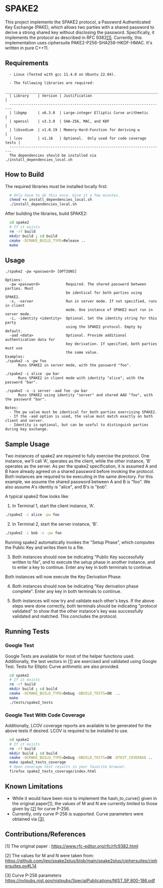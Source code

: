 # SPAKE2

This project implements the SPAKE2 protocol, a Password Authenticated Key Exchange (PAKE), which allows two parties with a shared password to derive a strong shared key without disclosing the password. Specifically, it implements the protocol as described in RFC 9382[[1]](#1). Currently, this implementation uses ciphersuite PAKE2-P256-SHA256-HKDF-HMAC. It's written in pure C++11. 

## Requirements
```
  - Linux (Tested with gcc 11.4.0 on Ubuntu 22.04).

  - The following libraries are required:
  _______________________________________________________________________
  | Library    | Version | Justification                                |
  -----------------------------------------------------------------------
  | libgmp     | v6.3.0  | Large-integer Elliptic Curve arithmetic      |
  | openssl    | v3.3.0  | SHA-256, MAC, and KDF                        |
  | libsodium  | v1.0.19 | Memory-Hard-Function for deriving w          |
  | lcov       | v1.16   | Optional.  Only used for code coverage tests |
  -----------------------------------------------------------------------
  The dependencies should be installed via ./install_dependencies_local.sh
```
## How to Build

The required libraries must be installed locally first:
```bash
  # Only have to do this once. Give it a few minutes.
  chmod +x install_dependencies_local.sh
  ./install_dependencies_local.sh 
```

After building the libraries, build SPAKE2:
```bash
  cd spake2
  # If it exists
  rm -rf build
  mkdir build ; cd build
  cmake -DCMAKE_BUILD_TYPE=Release ..
  make
```

## Usage
```
./spake2 -pw <password> [OPTIONS]

Options:
  -pw <password>            Required. The shared password between parties. Must
                            be identical for both parties using SPAKE2.
  -s, -server               Run in server mode. If not specified, runs in client 
                            mode. One instance of SPAKE2 must run in server mode.
  -i, -identity <identity>  Optional. Set the identity string for this party 
                            using the SPAKE2 protocol. Empty by default.
  -aad <data>               Optional. Provide additional authentication data for
                            key derivation. If specified, both parties must use 
                            the same value.
Examples:
./spake2 -s -pw foo 
      Runs SPAKE2 in server mode, with the password "foo".

./spake2 -i alice -pw bar
      Runs SPAKE2 in client mode with identity "alice", with the password "bar".

./spake2 -s -i server -aad foo -pw bar
      Runs SPAKE2 using identity "server" and shared AAD "foo", with the password "bar".
      
Notes:
  - The pw value must be identical for both parties exercising SPAKE2.
  - If the -aad option is used, the value must match exactly on both client and server.
  - Identity is optional, but can be useful to distinguish parties during key exchange.
```

## Sample Usage

  Two instances of spake2 are required to fully exercise the protocol. One instance, we'll call 'A', operates as the client, while the other instance, 'B' operates as the server. As per the spake2 specification, it is assumed A and B have already agreed on a shared password before invoking the protocol. Both instances are required to be executing in the same directory. For this example, we assume the shared password between A and B is "foo". We also assume A's identity is "alice", and B's is "bob".

  A typical spake2 flow looks like:

  1) In Terminal 1, start the client instance, 'A'.
  ```bash
  ./spake2 -i alice -pw foo 
  ```

  2) In Terminal 2, start the server instance, 'B'.
  ```bash
  ./spake2 -i bob -s -pw foo 
  ```

  Running spake2 automatically invokes the "Setup Phase", which computes the Public Key and writes them to a file.

  3) Both instances should now be indicating "Public Key successfully written to file", and to execute the setup phase in another instance, and to enter a key to continue. Enter any key in both terminals to continue.

  Both instances will now execute the Key Derivation Phase.

  4) Both instances should now be indicating "Key derivation phase complete". Enter any key in both terminals to continue.

  5) Both instances will now try and validate each other's keys. If the above steps were done correctly, both terminals should be indicating "protocol validated" to show that the other instance's key was successfully validated and matched. This concludes the protocol.

## Running Tests

### Google Test

Google Tests are available for most of the helper functions used. Additionally, the test vectors in [[1]](#1) are exercised and validated using Google Test. Tests for Elliptic Curve arithmetic are also provided.
```bash
  cd spake2
  # If it exists
  rm -rf build
  mkdir build ; cd build
  cmake -DCMAKE_BUILD_TYPE=Debug -DBUILD_TESTS=ON  ..
  make
  ./tests/spake2_tests
```
### Google Test With Code Coverage

Additionally, LCOV coverage reports are available to be generated for the above tests if desired. LCOV is required to be installed to use.

```bash
  cd spake2
  # If it exists
  rm -rf build
  mkdir build ; cd build
  cmake -DCMAKE_BUILD_TYPE=Debug -DBUILD_TESTS=ON -DTEST_COVERAGE ..
  make spake2_tests_coverage
  # Open coverage test results in your favorite browser.
  firefox spake2_tests_coverage/index.html
```

## Known Limitations
- While it would have been nice to implement the hash_to_curve() given in the original paper[[1]](#1), the values of M and N are currently limited to those given by [[2]](#2) for curve P-256.
- Currently, only curve P-256 is supported. Curve parameters were obtained via [[3]](#3).

## Contributions/References

<a id="1">[1]</a> 
The original paper :
https://www.rfc-editor.org/rfc/rfc9382.html

<a id="2">[2]</a> 
The values for M and N were taken from:
https://github.com/jiep/spake2plus/blob/main/spake2plus/ciphersuites/ciphersuites.py#L14

<a id="3">[3]</a> 
Curve P-256 parameters https://nvlpubs.nist.gov/nistpubs/SpecialPublications/NIST.SP.800-186.pdf

